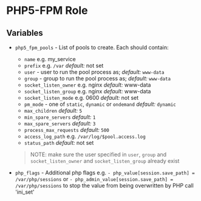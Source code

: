 # PHP5-FPM Role

## Variables
- `php5_fpm_pools` - List of pools to create. Each should contain:
  - `name` e.g. my_service
  - `prefix` e.g. `/var` _default:_ not set
  - `user` - user to run the pool process as; _default:_ `www-data`
  - `group` - group to run the pool process as; _default:_ `www-data`
  - `socket_listen_owner` e.g. nginx _default:_ www-data
  - `socket_listen_group` e.g. nginx _default:_ www-data
  - `socket_listen_mode` e.g. 0600 _default:_ not set
  - `pm_mode` - one of `static`, `dynamic` or `ondemand` _default:_ `dynamic`
  - `max_children` _default:_ `5`
  - `min_spare_servers` _default:_ `1`
  - `max_spare_servers` _default:_ `3`
  - `process_max_requests` _default:_ `500`
  - `access_log_path` e.g. `/var/log/$pool.access.log`
  - `status_path` _default:_ not set
  > NOTE: make sure the user specified in `user`, `group` and `socket_listen_owner` and `socket_listen_group` already exist
  
- `php_flags` - Additional php flags e.g. `- php_value[session.save_path] = /var/php/sessions` or `- php_admin_value[session.save_path] = /var/php/sessions` to stop the value from being overwritten by PHP call 'ini_set'
